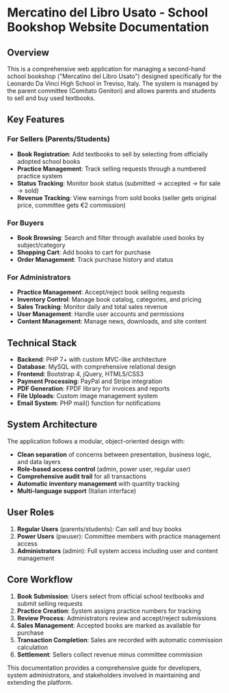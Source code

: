 # Mercatino del Libro Usato - School Bookshop Website Documentation

## Overview

This is a comprehensive web application for managing a second-hand school bookshop ("Mercatino del Libro Usato") designed specifically for the Leonardo Da Vinci High School in Treviso, Italy. The system is managed by the parent committee (Comitato Genitori) and allows parents and students to sell and buy used textbooks.

## Key Features

### For Sellers (Parents/Students)
- **Book Registration**: Add textbooks to sell by selecting from officially adopted school books
- **Practice Management**: Track selling requests through a numbered practice system
- **Status Tracking**: Monitor book status (submitted → accepted → for sale → sold)
- **Revenue Tracking**: View earnings from sold books (seller gets original price, committee gets €2 commission)

### For Buyers
- **Book Browsing**: Search and filter through available used books by subject/category
- **Shopping Cart**: Add books to cart for purchase
- **Order Management**: Track purchase history and status

### For Administrators
- **Practice Management**: Accept/reject book selling requests
- **Inventory Control**: Manage book catalog, categories, and pricing
- **Sales Tracking**: Monitor daily and total sales revenue
- **User Management**: Handle user accounts and permissions
- **Content Management**: Manage news, downloads, and site content

## Technical Stack

- **Backend**: PHP 7+ with custom MVC-like architecture
- **Database**: MySQL with comprehensive relational design
- **Frontend**: Bootstrap 4, jQuery, HTML5/CSS3
- **Payment Processing**: PayPal and Stripe integration
- **PDF Generation**: FPDF library for invoices and reports
- **File Uploads**: Custom image management system
- **Email System**: PHP mail() function for notifications

## System Architecture

The application follows a modular, object-oriented design with:
- **Clean separation** of concerns between presentation, business logic, and data layers
- **Role-based access control** (admin, power user, regular user)
- **Comprehensive audit trail** for all transactions
- **Automatic inventory management** with quantity tracking
- **Multi-language support** (Italian interface)

## User Roles

1. **Regular Users** (parents/students): Can sell and buy books
2. **Power Users** (pwuser): Committee members with practice management access
3. **Administrators** (admin): Full system access including user and content management

## Core Workflow

1. **Book Submission**: Users select from official school textbooks and submit selling requests
2. **Practice Creation**: System assigns practice numbers for tracking
3. **Review Process**: Administrators review and accept/reject submissions
4. **Sales Management**: Accepted books are marked as available for purchase
5. **Transaction Completion**: Sales are recorded with automatic commission calculation
6. **Settlement**: Sellers collect revenue minus committee commission

This documentation provides a comprehensive guide for developers, system administrators, and stakeholders involved in maintaining and extending the platform.
